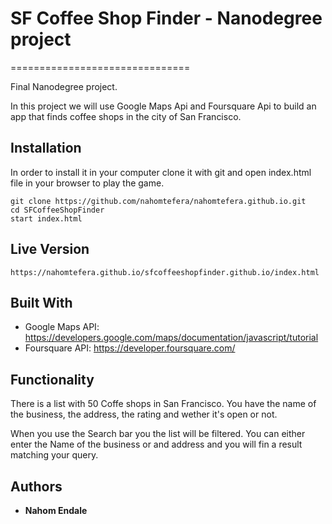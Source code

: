 # SF Coffee Shop Finder - Nanodegree project
===============================

Final Nanodegree project.

In this project we will use Google Maps Api and Foursquare Api to build an app that finds coffee shops in the city of San Francisco.


## Installation

In order to install it in your computer clone it with git and open index.html file in your browser to play the game.

```
git clone https://github.com/nahomtefera/nahomtefera.github.io.git
cd SFCoffeeShopFinder
start index.html
```

## Live Version

```
https://nahomtefera.github.io/sfcoffeeshopfinder.github.io/index.html

```

## Built With

* Google Maps API: https://developers.google.com/maps/documentation/javascript/tutorial
* Foursquare API: https://developer.foursquare.com/

## Functionality

There is a list with 50 Coffe shops in San Francisco.
You have the name of the business, the address, the rating and wether it's open or not.

When you use the Search bar you the list will be filtered. You can either enter the Name of the business or and address and you will fin a result matching your query.


## Authors

* **Nahom Endale** 
